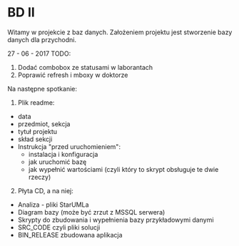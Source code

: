 # BD II

Witamy w projekcie z baz danych. Założeniem projektu jest stworzenie bazy danych dla przychodni.

27 - 06 - 2017 TODO:

1. Dodać combobox ze statusami w laborantach
2. Poprawić refresh i mboxy w doktorze

Na następne spotkanie:

1. Plik readme:
* data
* przedmiot, sekcja
* tytuł projektu
* skład sekcji
* Instrukcja "przed uruchomieniem":
  * instalacja i konfiguracja
  * jak uruchomić bazę
  * jak wypełnić wartościami (czyli który to skrypt obsługuje te dwie rzeczy)

2. Płyta CD, a na niej:
  * Analiza - pliki StarUMLa
  * Diagram bazy (może być zrzut z MSSQL serwera)
  * Skrypty do zbudowania i wypełnienia bazy przykładowymi danymi
  * SRC_CODE czyli pliki solucji
  * BIN_RELEASE zbudowana aplikacja

